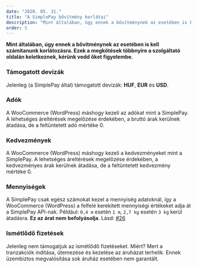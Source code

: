 ```yaml
---
date: "2020. 05. 31."
title: "A SimplePay bővítmény korlátai"
description: "Mint általában, úgy ennek a bővítménynek az esetében is kell számítanunk korlátozásra."
order: 5
---
```


__Mint általában, úgy ennek a bővítménynek az esetében is kell számítanunk korlátozásra. Ezek a megkötések többnyire a szolgáltató oldalán keletkeznek, kérünk vedd őket figyelembe.__

### Támogatott devizák

Jelenleg (a SimplePay által) támogatott devizák: __HUF__, __EUR__ és __USD__.

### Adók

A WooCommerce (WordPress) máshogy kezeli az adókat mint a SimplePay. A lehetséges áreltérések megelőzése érdekében, a bruttó árak kerülnek átadása, de a feltüntetett adó mértéke 0.

### Kedvezmények

A WooCommerce (WordPress) máshogy kezeli a kedvezményeket mint a SimplePay. A lehetséges áreltérések megelőzése érdekében, a kedvezményes árak kerülnek átadása, de a feltüntetett kedvezmény mértéke 0.

### Mennyiségek

A SimplePay csak egész számokat kezel a mennyiség adatoknál, így a WooCommerce (WordPress) a felfelé kerekített mennyiségi értékeket adja át a SimplePay API-nak. Például: `0,4 m` esetén `1 m`, `2,7 kg` esetén `3 kg` kerül átadásra. **Ez az árat nem befolyásolja**. Lásd: [#26](https://github.com/conedevelopment/simplepay-gateway/issues/26)

### Ismétlődő fizetések

Jelenleg nem támogatjuk az ismétlődő fizetéseket. Miért? Mert a tranzakciók indítása, ütemezése és kezelése az áruházat terhelik. Ennek üzembiztos megvalósítása sok áruház esetében nem garantált.
